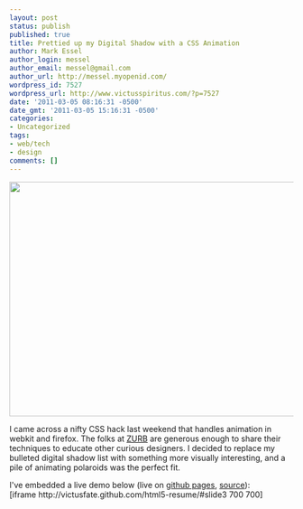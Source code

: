 ```yaml
---
layout: post
status: publish
published: true
title: Prettied up my Digital Shadow with a CSS Animation
author: Mark Essel
author_login: messel
author_email: messel@gmail.com
author_url: http://messel.myopenid.com/
wordpress_id: 7527
wordpress_url: http://www.victusspiritus.com/?p=7527
date: '2011-03-05 08:16:31 -0500'
date_gmt: '2011-03-05 15:16:31 -0500'
categories:
- Uncategorized
tags:
- web/tech
- design
comments: []
---
```

<p style="text-align: center;"><a href="http://victusfate.github.com/html5-resume/#slide3"><img class="aligncenter size-full wp-image-7528" title="my_digital_shadow_css_animation" src="http://www.victusspiritus.com/wp-content/uploads/2011/03/my_digital_shadow_css_animation.png" alt="" width="517" height="415" /></a></p>
<p>I came across a nifty CSS hack last weekend that handles animation in webkit and firefox. The folks at <a href="http://www.zurb.com/playground/css3-polaroids">ZURB</a> are generous enough to share their techniques to educate other curious designers. I decided to replace my bulleted digital shadow list with something more visually interesting, and a pile of animating polaroids was the perfect fit.</p>
<p>I've embedded a live demo below (live on <a href="http://victusfate.github.com/html5-resume/#slide3">github pages</a>, <a href="https://github.com/victusfate/html5-resume">source</a>):<br />
[iframe http://victusfate.github.com/html5-resume/#slide3 700 700]</p>
